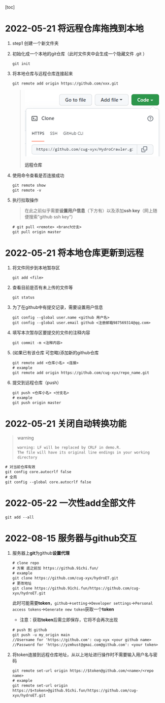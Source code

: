 [toc]

# 2022-05-21 将远程仓库拖拽到本地

1. step1 创建一个新文件夹

2. 初始化成一个本地的git仓库（此时文件夹中会生成一个隐藏文件 .git ）

   ```git
   git init
   ```

3. 将本地仓库与远程仓库连接起来

   ```git
   git remote add origin https://github.com/xxx.git
   ```

   > <img src="Figures/2022-05-21-2.jpg" alt="notes" width="500"/>
   >
   > **远程仓库**

4. 使用命令查看是否连接成功

   ```git
   git remote show
   git remote -v
   ```

5. 执行拉取操作

   > 在此之前似乎需要**设置用户信息**（下方有）以及添加**ssh key**（网上随便搜索”github ssh key“）
   
   ```git
   # git pull <remote> <branch分支>
   git pull origin master
   ```

# 2022-05-21 将本地仓库更新到远程

1. 将文件同步到本地暂存区

   ```git
   git add <file>
   ```

2. 查看目前是否有未上传的文件等

   ```git
   git status
   ```

3. 为了在github中有提交记录，需要设置用户信息

   ```git
   git config --global user.name <github 用户名>
   git config --global user.email github <注册邮箱987569314@qq.com>
   ```

4. 填写本次暂存区要提交的文件的注释内容

   ```git
   git commit -m <注释内容>
   ```

5. (如果已有该仓库 可忽略)添加新的github仓库

   ```git
   git remote add <仓库小名> <连接>
   # example
   git remote add origin https://github.com/cug-xyx/repo_name.git
   ```

6. 提交到远程仓库（push）

   ```git
   git push <仓库小名> <分支名>
   # example 
   git push origin master
   ```

# 2022-05-21 关闭自动转换功能

> warning
>
> ```git
> warning: LF will be replaced by CRLF in demo.R.
> The file will have its original line endings in your working directory
> ```

```git
# 对当前仓库有效
git config core.autocrlf false
# 全局
git config --global core.autocrlf false
```

# 2022-05-22 一次性add全部文件

```git
git add --all
```

# 2022-08-15 服务器与github交互

1. 服务器上**git**为github**设置代理**

   ```
   # clone repo
   # 方案 底之前加 https://github.91chi.fun/
   # example
   git clone https://github.com/cug-xyx/hydroET.git
   # 更改地址
   git clone https://github.91chi.fun/https://github.com/cug-xyx/hydroET.git
   ```

   此时可能需要**token**，`github`->`setting`->`Developer settings`->`Personal access tokens`->`Generate new token`获取一个**token**

   - 注意：获取**token**后需立即保存，它将不会再次出现

   ```
   # push 到 github
   git push -u my_origin main
   //Username for 'https://github.com': cug-xyx <your github name>
   //Password for 'https://yzmhust@gmai.com@github.com': <your token>
   ```

2. 将token连接到远程仓库地址，从以上地址进行操作时不需要输入用户名与密码

   ```
   git remote set-url origin https://$token@github.com/<name>/<repo name>
   # example
   git remote set-url origin https://$<token>@github.91chi.fun/https://github.com/cug-xyx/hydroET.git
   ```

   

















